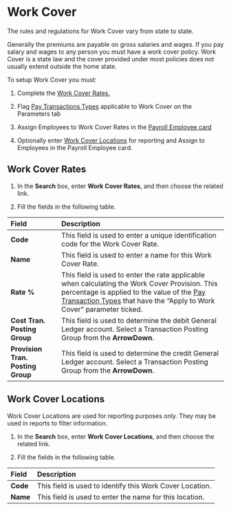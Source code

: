 # Work Cover

The rules and regulations for Work Cover vary from state to state.  

Generally the premiums are payable on gross salaries and wages.  If you pay salary and wages to any person you must have a work cover policy.  Work Cover is a state law and the cover provided under most policies does not usually extend outside the home state.

To setup Work Cover you must:

1.	Complete the [Work Cover Rates.](#work-cover-rates)

2.	Flag [Pay Transactions Types](au-payroll-setup-pay-transaction-types.md) applicable to Work Cover on the Parameters tab

3.	Assign Employees to Work Cover Rates in the [Payroll Employee card](au-payroll-create-payroll-employee.md)

4.	Optionally enter [Work Cover Locations](#work-cover-locations) for reporting and Assign to Employees in the Payroll Employee card.


## Work Cover Rates

1. In the **Search** box, enter **Work Cover Rates**, and then choose the related link.

2. Fill the fields in the following table.

|Field|Description|  
| :--- | :--- |
|**Code**|	This field is used to enter a unique identification code for the Work Cover Rate.
|**Name**|	This field is used to enter a name for this Work Cover Rate.
|**Rate %**|	This field is used to enter the rate applicable when calculating the Work Cover Provision.  This percentage is applied to the value of the [Pay Transaction Types](au-payroll-setup-pay-transaction-types.md) that have the “Apply to Work Cover” parameter ticked.
|**Cost Tran. Posting Group**|	This field is used to determine the debit General Ledger account.  Select a Transaction Posting Group from the **ArrowDown**.
|**Provision Tran. Posting Group**|	This field is used to determine the credit General Ledger account. Select a Transaction Posting Group from the **ArrowDown**.


## Work Cover Locations

Work Cover Locations are used for reporting purposes only. They may be used in reports to filter information.

1. In the **Search** box, enter **Work Cover Locations**, and then choose the related link. 

2. Fill the fields in the following table.

|Field|Description|  
| :--- | :--- |
|**Code**|	This field is used to identify this Work Cover Location.
|**Name**|	This field is used to enter the name for this location.
 
